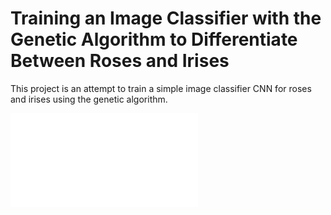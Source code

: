 # Training an Image Classifier with the Genetic Algorithm to Differentiate Between Roses and Irises
This project is an attempt to train a simple image classifier CNN for roses and irises using the genetic algorithm.

![plot](./poster.pdf)
